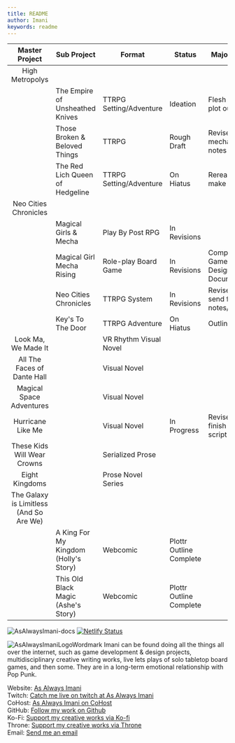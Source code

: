 ```yaml
---
title: README
author: Imani
keywords: readme
---
```


|             Master Project              | Sub Project                           | Format                  | Status                  | Major Goal                     |
| :-------------------------------------: | ------------------------------------- | ----------------------- | ----------------------- | ------------------------------ |
|             High Metropolys             |                                       |                         |                         |                                |
|                                         | The Empire of Unsheathed Knives       | TTRPG Setting/Adventure | Ideation                | Flesh out plot outline         |
|                                         | Those Broken & Beloved Things         | TTRPG                   | Rough Draft             | Revise mechanics notes         |
|                                         | The Red Lich Queen of Hedgeline       | TTRPG Setting/Adventure | On Hiatus               | Reread & make notes            |
|          Neo Cities Chronicles          |                                       |                         |                         |                                |
|                                         | Magical Girls & Mecha                 | Play By Post RPG        | In Revisions            |                                |
|                                         | Magical Girl Mecha Rising             | Role-play Board Game    | In Revisions            | Complete Game Design Document  |
|                                         | Neo Cities Chronicles                 | TTRPG System            | In Revisions            | Revise & send for notes/review |
|                                         | Key's To The Door                     | TTRPG Adventure         | On Hiatus               | Outline                        |
|           Look Ma, We Made It           |                                       | VR Rhythm Visual Novel  |                         |                                |
|       All The Faces of Dante Hall       |                                       | Visual Novel            |                         |                                |
|        Magical Space Adventures         |                                       | Visual Novel            |                         |                                |
|            Hurricane Like Me            |                                       | Visual Novel            | In Progress             | Revise & finish game script    |
|       These Kids Will Wear Crowns       |                                       | Serialized Prose        |                         |                                |
|             Eight Kingdoms              |                                       | Prose Novel Series      |                         |                                |
| The Galaxy is Limitless (And So Are We) |                                       |                         |                         |                                |
|                                         | A King For My Kingdom (Holly's Story) | Webcomic                | Plottr Outline Complete |
|                                         | This Old Black Magic (Ashe's Story)   | Webcomic                | Plottr Outline Complete |

![AsAlwaysImani-docs](https://socialify.git.ci/asalwaysimani/AsAlwaysImani-docs/image?description=1&font=Source%20Code%20Pro&language=1&name=1&owner=1&pattern=Overlapping%20Hexagons&stargazers=1&theme=Dark)
[![Netlify Status](https://api.netlify.com/api/v1/badges/c8c9f1b0-7311-4caa-a513-b1f5fd7ae5f2/deploy-status)](https://app.netlify.com/sites/asalwaysimani-docs/deploys)

![AsAlwaysImaniLogoWordmark](https://i.imgur.com/eDiWSzI.png)
Imani can be found doing all the things all over the internet, such as game development & design projects, multidisciplinary creative writing works, live lets plays of solo tabletop board games, and then some.
They are in a long-term emotional relationship with Pop Punk.

Website: [As Always Imani](https://www.asalwaysimani.com)  
Twitch: [Catch me live on twitch at As Always Imani](https://www.twitch.tv/asalwaysimani)  
CoHost: [As Always Imani on CoHost](https://cohost.org/asalwaysimani)  
GitHub: [Follow my work on Github](https://github.com/asalwaysimani)  
Ko-Fi: [Support my creative works via Ko-fi](https://ko-fi.com/asalwaysimani)  
Throne: [Support my creative works via Throne](https://throne.me/u/asalwaysimani)  
Email: [Send me an email](mailto:contact@asalwaysimani.com)
